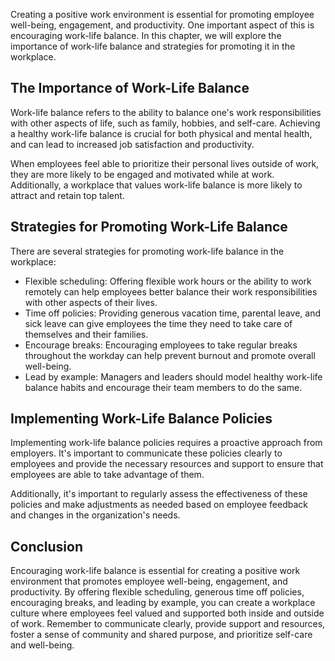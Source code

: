 
Creating a positive work environment is essential for promoting employee well-being, engagement, and productivity. One important aspect of this is encouraging work-life balance. In this chapter, we will explore the importance of work-life balance and strategies for promoting it in the workplace.

The Importance of Work-Life Balance
-----------------------------------

Work-life balance refers to the ability to balance one's work responsibilities with other aspects of life, such as family, hobbies, and self-care. Achieving a healthy work-life balance is crucial for both physical and mental health, and can lead to increased job satisfaction and productivity.

When employees feel able to prioritize their personal lives outside of work, they are more likely to be engaged and motivated while at work. Additionally, a workplace that values work-life balance is more likely to attract and retain top talent.

Strategies for Promoting Work-Life Balance
------------------------------------------

There are several strategies for promoting work-life balance in the workplace:

* Flexible scheduling: Offering flexible work hours or the ability to work remotely can help employees better balance their work responsibilities with other aspects of their lives.
* Time off policies: Providing generous vacation time, parental leave, and sick leave can give employees the time they need to take care of themselves and their families.
* Encourage breaks: Encouraging employees to take regular breaks throughout the workday can help prevent burnout and promote overall well-being.
* Lead by example: Managers and leaders should model healthy work-life balance habits and encourage their team members to do the same.

Implementing Work-Life Balance Policies
---------------------------------------

Implementing work-life balance policies requires a proactive approach from employers. It's important to communicate these policies clearly to employees and provide the necessary resources and support to ensure that employees are able to take advantage of them.

Additionally, it's important to regularly assess the effectiveness of these policies and make adjustments as needed based on employee feedback and changes in the organization's needs.

Conclusion
----------

Encouraging work-life balance is essential for creating a positive work environment that promotes employee well-being, engagement, and productivity. By offering flexible scheduling, generous time off policies, encouraging breaks, and leading by example, you can create a workplace culture where employees feel valued and supported both inside and outside of work. Remember to communicate clearly, provide support and resources, foster a sense of community and shared purpose, and prioritize self-care and well-being.
